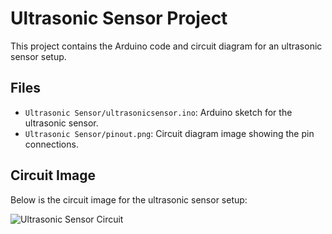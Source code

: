 # Ultrasonic Sensor Project

This project contains the Arduino code and circuit diagram for an ultrasonic sensor setup.

## Files

- `Ultrasonic Sensor/ultrasonicsensor.ino`: Arduino sketch for the ultrasonic sensor.
- `Ultrasonic Sensor/pinout.png`: Circuit diagram image showing the pin connections.

## Circuit Image

Below is the circuit image for the ultrasonic sensor setup:

![Ultrasonic Sensor Circuit](/pinout.png)
